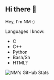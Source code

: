 ## Hi there 👋

Hey, I'm NM :)

Languages I know:

* C
* C++
* Python
* Bash/Sh
* HTML?

![NM's GitHub Stats](https://github-readme-stats.vercel.app/api?username=NMrocks&show_icons=true&bg_color=DEG,25f5f5,ad22cf&title_color=1a1a1a&text_color=1a1a1a&icon_color=ad22cf&hide_border=true&border_radius=35)
